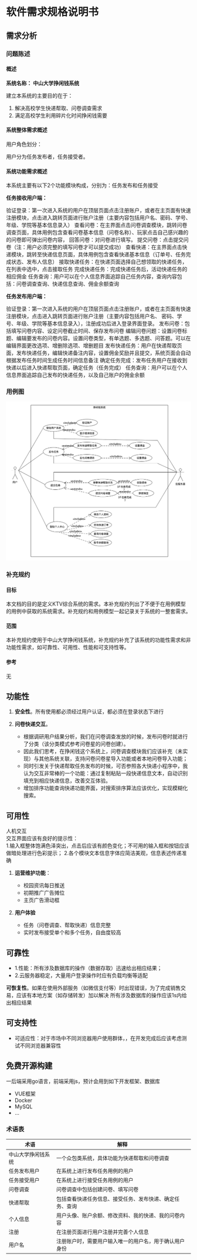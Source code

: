 # 软件需求规格说明书

## 需求分析

### 问题陈述

#### 概述

**系统名称： 中山大学挣闲钱系统**

建立本系统的主要目的在于：

1. 解决高校学生快递帮取、问卷调查需求
2. 满足高校学生利用碎片化时间挣闲钱需要

#### 系统整体需求概述

用户角色划分：
    
用户分为任务发布者，任务接受者。

#### 系统功能需求概述

本系统主要有以下2个功能模块构成，分别为：任务发布和任务接受

**任务接收用户端：**

验证登录：第一次进入系统的用户在顶层页面点击注册账户，或者在主页面有快速注册模块，点击进入跳转页面进行账户注册（主要内容包括用户名、密码、学号、年级、学院等基本信息录入）
查看问卷：在主界面点击问卷调查模块，跳转问卷调查页面，具体用例包含查看问卷基本信息（问卷名称）、玩家点击自己感兴趣的的问卷即可弹出问卷内容，
回答问卷：对问卷进行填写。
提交问卷：点击提交问卷（注：用户必须完整的填写问卷才可以提交成功）
查看快递：在主界面点击快递模块，跳转至快递信息页面，具体用例包含查看快递基本信息（订单号、任务完成状态、发布人信息）
接取快递任务：在快递页面选择自己想领取的快递任务，在列表中选中，点击接取任务
完成快递任务：完成快递任务后，活动快递任务的相应佣金
任务查询：用户可以在个人信息界面追踪自己任务内容，查询内容包括：问卷调查查询、快递信息查询、佣金余额查询

**任务发布用户端：**

验证登录：第一次进入系统的用户在顶层页面点击注册账户，或者在主页面有快速注册模块，点击进入跳转页面进行账户注册（主要内容包括用户名、 密码、学号、年级、学院等基本信息录入），注册成功后进入登录界面登录。
发布问卷：包括填写问卷内容、设定问卷截止时间、保存发布问卷
编辑问卷问题：设置问卷标题、编辑要发布的问卷内容。设置问卷类型，有单选题、多选题、问答题。可以在编辑界面更改选项、增删除选项、增删题目
发布快递任务：用户在快递帮取页面，发布快递任务，编辑快递备注内容，设置佣金奖励并且提交，系统页面会自动根据发布任务时间生成任务时间信息备注
确定任务完成：发布任务用户在接收到快递以后进入快递帮取页面，确定任务（任务完成）
任务查询：用户可以在个人信息界面追踪自己发布的快递任务，以及自己账户的佣金余额


### 用例图
![用例图](https://github.com/make-money-sysu/Dashboard/blob/master/文档内容/image/usecase.png)

### 补充规约

#### 目标

本文档的目的是定义KTV综合系统的需求。本补充规约列出了不便于在用例模型的用例中获取的系统需求。补充规约和用例模型一起记录关于系统的一整套需求。

#### 范围

本补充规约使用于中山大学挣闲钱系统，补充规约补充了该系统的功能性需求和非功能性需求，如可靠性、可用性、性能和可支持性等。

#### 参考

无

## 功能性

1. **安全性**。所有使用都必须经过用户认证，都必须在登录状态下进行


2. **问卷快递交互**。
    - 根据调研用户结果分析，我们在问卷调查发放的时候，发布问卷时就进行了分类（该分类模式参考问卷星的问卷创建）。
    - 因此我们思考，在挣闲钱这个系统上，问卷调查模块我们应该补充（未实现）与其他系统关联，支持问卷问卷星导入功能或者本地问卷导入功能；
    - 同时引发关于快递帮取任务发布的时候，可否参照各大快递小程序中，我认为交互非常棒的一个功能：通过复制粘贴一段快递信息文本，自动识别填充到相应快递信息，改善交互体验。
    - 增加排序功能查询快递功能界面，对搜索排序算法应该优化，实现模糊化搜索。

## 可用性

人机交互  
交互界面应该有良好的提示性：  
1.输入框整体饱满色泽突出，点击后应该有颜色变化；不可用的输入框和按钮应该做暗处理进行色彩提示；
2.各个模块文本信息字体应简洁美观，信息表述传递准确

1. **运营维护功能**：

    - 校园资讯每日推送
    - 初期推广广告摊位
    - 主页广告滑动框
    
2. **用户体验**
    - 任务（问卷调查、帮取快递）信息完整
    - 实时发布接受单个和多个任务，自由度较高
  
## 可靠性
   - 1.性能：所有涉及数据库的操作（数据存取）迅速给出相应结果； 
   - 2.云服务器稳定，大量用户登录操作时应有负载均衡等适配
 
 **可恢复性**。如果在使用外部服务（如微信支付等）时出现错误，为了完成销售交易，应该有本地方案（如存储转发）加以解决
所有涉及数据库的操作应该1s内给出相应结果 

## 可支持性

- 可适应性：对于市场中不同浏览器用户使用群体，，在开发完成后应该考虑测试不同浏览器兼容性

## 免费开源构建

一后端采用go语言，前端采用js，预计会用到如下开发框架、数据库

- VUE框架
- Docker
- MySQL
- ...

### 术语表

|术语|解释|
|---|---|
|中山大学挣闲钱系统    |一个众包类系统，具体功能为快递帮取和问卷调查|
|任务发布用户       |在系统上进行发布任务用例的用户|
|任务接受用户     |在系统上进行接受任务用例的用户|
|问卷调查       |问卷调查中包括创建问卷、填写问卷|
|快递帮取       |包括查看快递任务信息、接受任务、发布快递、确定任务、查询|
|个人信息          |用户头像、账户余额、修改资料、我的快递、我的问卷内容|
|注册          |在注册页面进行用户注册并完善个人信息|
|用户名        |注册账户时，需要用户输入唯一的用户名，用于确认用户身份|
